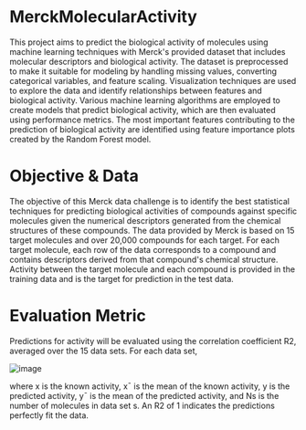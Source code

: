 # MerckMolecularActivity

This project aims to predict the biological activity of molecules using machine learning techniques with Merck's provided dataset that includes molecular descriptors and biological activity. The dataset is preprocessed to make it suitable for modeling by handling missing values, converting categorical variables, and feature scaling. Visualization techniques are used to explore the data and identify relationships between features and biological activity. Various machine learning algorithms are employed to create models that predict biological activity, which are then evaluated using performance metrics. The most important features contributing to the prediction of biological activity are identified using feature importance plots created by the Random Forest model.

# Objective & Data
The objective of this Merck data challenge is to identify the best statistical techniques for predicting biological activities of compounds against specific molecules given the numerical descriptors generated from the chemical structures of these compounds.
The data provided by Merck is based on 15 target molecules and over 20,000 compounds for each target. For each target molecule, each row of the data corresponds to a compound and contains descriptors derived from that compound's chemical structure. Activity between the target molecule and each compound is provided in the training data and is the target for prediction in the test data.

# Evaluation Metric
Predictions for activity will be evaluated using the correlation coefficient R2, averaged over the 15 data sets. For each data set,

![image](https://user-images.githubusercontent.com/25953950/222567550-681b4429-3f5a-42e0-a877-5ce9daf4b15d.png)

where x is the known activity, x¯ is the mean of the known activity, y is the predicted activity, y¯ is the mean of the predicted activity, and Ns is the number of molecules in data set s. An R2 of 1 indicates the predictions perfectly fit the data.
